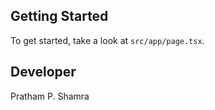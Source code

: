 

## Getting Started

To get started, take a look at `src/app/page.tsx`.

##  Developer 

Pratham P. Shamra 
